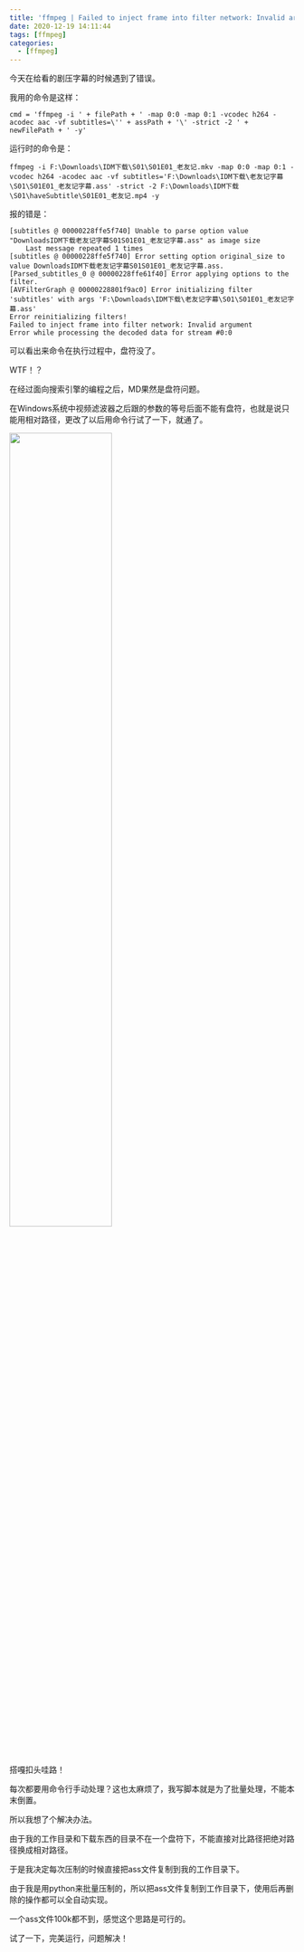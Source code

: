 ```yaml
---
title: 'ffmpeg | Failed to inject frame into filter network: Invalid argument'
date: 2020-12-19 14:11:44
tags: [ffmpeg]
categories: 
  - [ffmpeg]
---
```

今天在给看的剧压字幕的时候遇到了错误。

<!-- more -->

我用的命令是这样：
```
cmd = 'ffmpeg -i ' + filePath + ' -map 0:0 -map 0:1 -vcodec h264 -acodec aac -vf subtitles=\'' + assPath + '\' -strict -2 ' + newFilePath + ' -y'
```

运行时的命令是：

```
ffmpeg -i F:\Downloads\IDM下载\S01\S01E01_老友记.mkv -map 0:0 -map 0:1 -vcodec h264 -acodec aac -vf subtitles='F:\Downloads\IDM下载\老友记字幕\S01\S01E01_老友记字幕.ass' -strict -2 F:\Downloads\IDM下载\S01\haveSubtitle\S01E01_老友记.mp4 -y
```

报的错是：
```
[subtitles @ 00000228ffe5f740] Unable to parse option value "DownloadsIDM下载老友记字幕S01S01E01_老友记字幕.ass" as image size
    Last message repeated 1 times
[subtitles @ 00000228ffe5f740] Error setting option original_size to value DownloadsIDM下载老友记字幕S01S01E01_老友记字幕.ass.
[Parsed_subtitles_0 @ 00000228ffe61f40] Error applying options to the filter.
[AVFilterGraph @ 00000228801f9ac0] Error initializing filter 'subtitles' with args 'F:\Downloads\IDM下载\老友记字幕\S01\S01E01_老友记字幕.ass'
Error reinitializing filters!
Failed to inject frame into filter network: Invalid argument
Error while processing the decoded data for stream #0:0
```

可以看出来命令在执行过程中，盘符没了。

WTF！？

在经过面向搜索引擎的编程之后，MD果然是盘符问题。

在Windows系统中视频滤波器之后跟的参数的等号后面不能有盘符，也就是说只能用相对路径，更改了以后用命令行试了一下，就通了。

<img src="/images/ffmpeg0/img0.png" width="60%">

搭嘎扣头哇路！

每次都要用命令行手动处理？这也太麻烦了，我写脚本就是为了批量处理，不能本末倒置。

所以我想了个解决办法。

由于我的工作目录和下载东西的目录不在一个盘符下，不能直接对比路径把绝对路径换成相对路径。

于是我决定每次压制的时候直接把ass文件复制到我的工作目录下。

由于我是用python来批量压制的，所以把ass文件复制到工作目录下，使用后再删除的操作都可以全自动实现。

一个ass文件100k都不到，感觉这个思路是可行的。

试了一下，完美运行，问题解决！